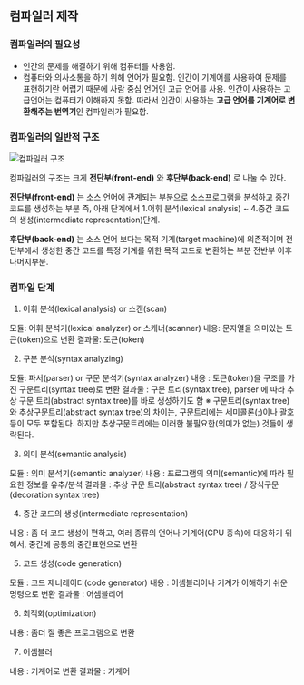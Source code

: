 ## 컴파일러 제작

### 컴파일러의 필요성

- 인간의 문제를 해결하기 위해 컴퓨터를 사용함.
- 컴퓨터와 의사소통을 하기 위해 언어가 필요함.
  인간이 기계어를 사용하여 문제를 표현하기란 어렵기 때문에 사람 중심 언어인 고급 언어를 사용.
  인간이 사용하는 고급언어는 컴퓨터가 이해하지 못함.
  따라서 인간이 사용하는 **고급 언어를 기계어로 변환해주는 번역기**인 컴파일러가 필요함.
  
  

### 컴파일러의 일반적 구조

![컴파일러 구조](https://user-images.githubusercontent.com/59176149/77255665-7fa64800-6cac-11ea-9428-e7b8bb1fb067.png)

컴파일러의 구조는 크게 **전단부(front-end)** 와 **후단부(back-end)** 로 나눌 수 있다.

**전단부(front-end)** 는 소스 언어에 관계되는 부분으로 소스프로그램을 분석하고 중간 코드를 생성하는 부분 즉, 아래 단계에서 1.어휘 분석(lexical analysis) ~ 4.중간 코드의 생성(intermediate representation)단계.

**후단부(back-end)** 는 소스 언어 보다는 목적 기계(target machine)에 의존적이며 전단부에서 생성한 중간 코드를 특정 기계를 위한 목적 코드로 변환하는 부분 전반부 이후 나머지부분.



### 컴파일 단계


1. 어휘 분석(lexical analysis) or 스캔(scan)

  모듈: 어휘 분석기(lexical analyzer) or 스캐너(scanner)
  내용: 문자열을 의미있는 토큰(token)으로 변환
  결과물: 토큰(token)
  
2. 구분 분석(syntax analyzing)

  모듈: 파서(parser) or 구문 분석기(syntax analyzer)
  내용 : 토큰(token)을 구조를 가진 구문트리(syntax tree)로 변환
  결과물 : 구문 트리(syntax tree), parser 에 따라 추상 구문 트리(abstract syntax tree)를 바로 생성하기도 함
  ※ 구문트리(syntax tree) 와 추상구문트리(abstract syntax tree)의 차이는, 구문트리에는 세미콜론(;)이나 괄호 등이 모두 포함된다. 하지만 추상구문트리에는 이러한 불필요한(의미가 없는) 것들이 생략된다.
  
  
3. 의미 분석(semantic analysis)

  모듈 : 의미 분석기(semantic analyzer)
  내용 : 프로그램의 의미(semantic)에 따라 필요한 정보를 유추/분석
  결과물 : 추상 구문 트리(abstract syntax tree) / 장식구문(decoration syntax tree)


4. 중간 코드의 생성(intermediate representation)

  내용 : 좀 더 코드 생성이 편하고, 여러 종류의 언어나 기계어(CPU 종속)에 대응하기 위해서, 중간에 공통의 중간표현으로 변환


5. 코드 생성(code generation)

  모듈 : 코드 제너레이터(code generator)
  내용 : 어셈블리어나 기계가 이해하기 쉬운 명령으로 변환
  결과물 : 어셈블리어

6. 최적화(optimization)

  내용 : 좀더 질 좋은 프로그램으로 변환
  
  
7. 어셈블러

  내용 : 기계어로 변환
  결과물 : 기계어
  
